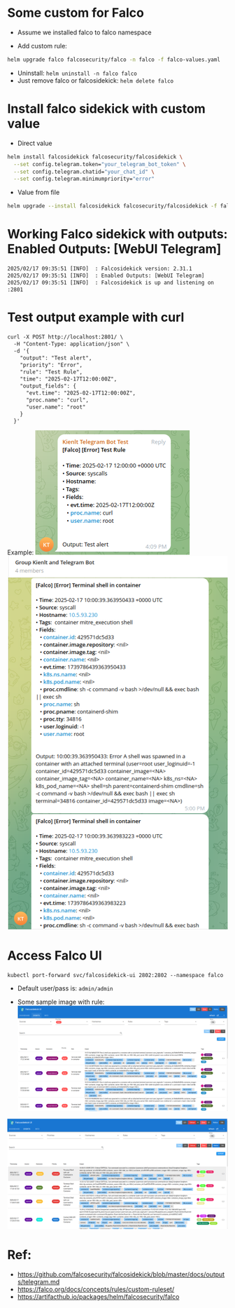 # Some custom for Falco
- Assume we installed falco to falco namespace

- Add custom rule:
```sh
helm upgrade falco falcosecurity/falco -n falco -f falco-values.yaml
```

- Uninstall: `helm uninstall -n falco falco`
- Just remove falco or falcosidekick: `helm delete falco`
# Install falco sidekick with custom value
- Direct value
```sh
helm install falcosidekick falcosecurity/falcosidekick \
  --set config.telegram.token="your_telegram_bot_token" \
  --set config.telegram.chatid="your_chat_id" \
  --set config.telegram.minimumpriority="error"
```

- Value from file
```sh
helm upgrade --install falcosidekick falcosecurity/falcosidekick -f falcosidekick.yaml -n falco
```

# Working Falco sidekick with outputs: Enabled Outputs: [WebUI Telegram]
```
2025/02/17 09:35:51 [INFO]  : Falcosidekick version: 2.31.1
2025/02/17 09:35:51 [INFO]  : Enabled Outputs: [WebUI Telegram]
2025/02/17 09:35:51 [INFO]  : Falcosidekick is up and listening on :2801
```

# Test output example with curl
```
curl -X POST http://localhost:2801/ \
  -H "Content-Type: application/json" \
  -d '{
    "output": "Test alert",
    "priority": "Error",
    "rule": "Test Rule",
    "time": "2025-02-17T12:00:00Z",
    "output_fields": {
      "evt.time": "2025-02-17T12:00:00Z",
      "proc.name": "curl",
      "user.name": "root"
    }
  }'
```

Example: 
![falco telegram](images/image.png)
![falco telegram 1](images/image_1.png)

# Access Falco UI
```
kubectl port-forward svc/falcosidekick-ui 2802:2802 --namespace falco
```

- Default user/pass is: `admin/admin`

- Some sample image with rule:
![Falco UI 1](images/image_2.png)

![Falco UI 2](images/image_3.png)

# Ref:
- https://github.com/falcosecurity/falcosidekick/blob/master/docs/outputs/telegram.md
- https://falco.org/docs/concepts/rules/custom-ruleset/
- https://artifacthub.io/packages/helm/falcosecurity/falco